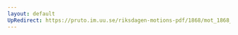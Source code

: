 ```yaml
---
layout: default
UpRedirect: https://pruto.im.uu.se/riksdagen-motions-pdf/1868/mot_1868__fk__7.pdf
---
```

